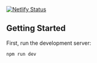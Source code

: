 [![Netlify Status](https://api.netlify.com/api/v1/badges/7c4f7246-cc30-4c6c-8400-73801bdb401c/deploy-status)](https://app.netlify.com/sites/mellow-pasca-3faee5/deploys)

## Getting Started

First, run the development server:

```bash
npm run dev
```
